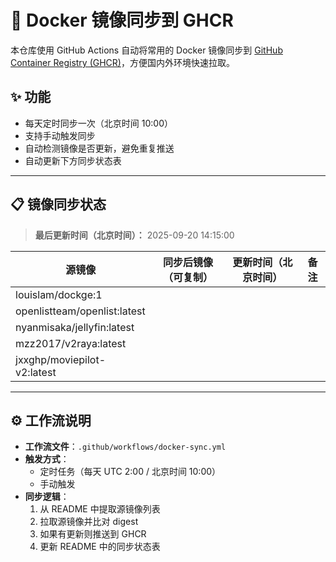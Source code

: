 # 🐳 Docker 镜像同步到 GHCR

本仓库使用 GitHub Actions 自动将常用的 Docker 镜像同步到 [GitHub Container Registry (GHCR)](https://ghcr.io)，方便国内外环境快速拉取。

## ✨ 功能
- 每天定时同步一次（北京时间 10:00）
- 支持手动触发同步
- 自动检测镜像是否更新，避免重复推送
- 自动更新下方同步状态表

---

## 📋 镜像同步状态
> **最后更新时间（北京时间）：** 2025-09-20 14:15:00

<!--SYNC-TABLE-START-->
| 源镜像 | 同步后镜像（可复制） | 更新时间（北京时间） | 备注 |
| ------ | ------------------- | -------------------- | ---- |
| louislam/dockge:1 |  |  |  |
| openlistteam/openlist:latest |  |  |  |
| nyanmisaka/jellyfin:latest |  |  |  |
| mzz2017/v2raya:latest |  |  |  |
| jxxghp/moviepilot-v2:latest |  |  |  |
<!--SYNC-TABLE-END-->

---

## ⚙️ 工作流说明
- **工作流文件**：`.github/workflows/docker-sync.yml`
- **触发方式**：
  - 定时任务（每天 UTC 2:00 / 北京时间 10:00）
  - 手动触发
- **同步逻辑**：
  1. 从 README 中提取源镜像列表
  2. 拉取源镜像并比对 digest
  3. 如果有更新则推送到 GHCR
  4. 更新 README 中的同步状态表
